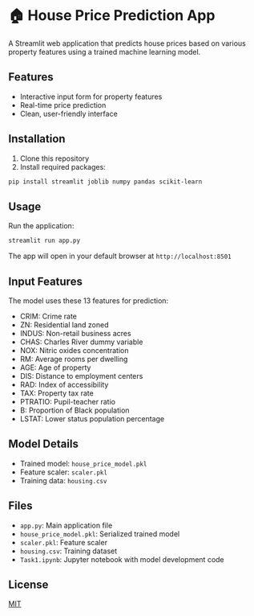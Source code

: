# 🏠 House Price Prediction App

A Streamlit web application that predicts house prices based on various property features using a trained machine learning model.

## Features
- Interactive input form for property features
- Real-time price prediction
- Clean, user-friendly interface

## Installation
1. Clone this repository
2. Install required packages:
```bash
pip install streamlit joblib numpy pandas scikit-learn
```

## Usage
Run the application:
```bash
streamlit run app.py
```

The app will open in your default browser at `http://localhost:8501`

## Input Features
The model uses these 13 features for prediction:
- CRIM: Crime rate
- ZN: Residential land zoned
- INDUS: Non-retail business acres
- CHAS: Charles River dummy variable
- NOX: Nitric oxides concentration
- RM: Average rooms per dwelling
- AGE: Age of property
- DIS: Distance to employment centers
- RAD: Index of accessibility
- TAX: Property tax rate
- PTRATIO: Pupil-teacher ratio
- B: Proportion of Black population
- LSTAT: Lower status population percentage

## Model Details
- Trained model: `house_price_model.pkl`
- Feature scaler: `scaler.pkl`
- Training data: `housing.csv`

## Files
- `app.py`: Main application file
- `house_price_model.pkl`: Serialized trained model
- `scaler.pkl`: Feature scaler
- `housing.csv`: Training dataset
- `Task1.ipynb`: Jupyter notebook with model development code

## License
[MIT](https://choosealicense.com/licenses/mit/)
